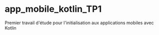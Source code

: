 # app_mobile_kotlin_TP1
Premier travail d'étude pour l'initialisation aux applications mobiles avec Kotlin
